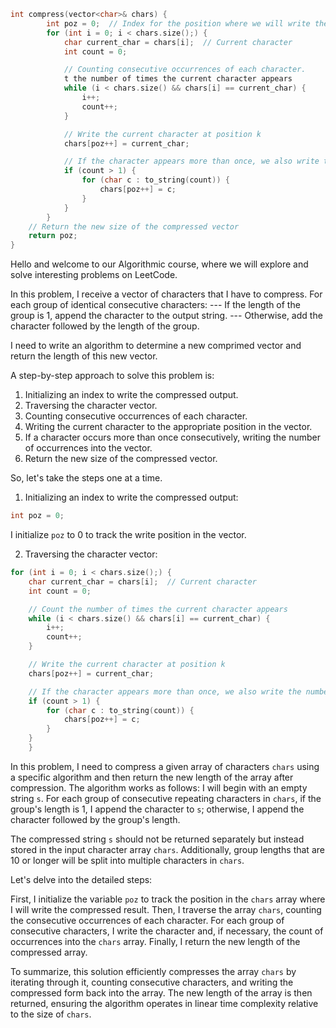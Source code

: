 ```cpp
int compress(vector<char>& chars) {
        int poz = 0;  // Index for the position where we will write the compressed result
        for (int i = 0; i < chars.size();) {
            char current_char = chars[i];  // Current character
            int count = 0;

            // Counting consecutive occurrences of each character.
            t the number of times the current character appears
            while (i < chars.size() && chars[i] == current_char) {
                i++;
                count++;
            }

            // Write the current character at position k
            chars[poz++] = current_char;

            // If the character appears more than once, we also write the number of occurrences
            if (count > 1) {
                for (char c : to_string(count)) {
                    chars[poz++] = c;
                }
            }
        }
    // Return the new size of the compressed vector
    return poz;  
}

```


Hello and welcome to our Algorithmic course, where we will explore and solve interesting problems on LeetCode.

In this problem, I receive a vector of characters that I have to compress.
For each group of identical consecutive characters:
--- If the length of the group is 1, append the character to the output string.
--- Otherwise, add the character followed by the length of the group.

I need to write an algorithm to determine a new comprimed vector and return the length of this new vector.

A step-by-step approach to solve this problem is:
1. Initializing an index to write the compressed output.
2. Traversing the character vector.
3. Counting consecutive occurrences of each character.
4. Writing the current character to the appropriate position in the vector.
5. If a character occurs more than once consecutively, writing the number of occurrences into the vector.
6. Return the new size of the compressed vector.

So, let's take the steps one at a time.
1. Initializing an index to write the compressed output:
```cpp
int poz = 0;
```
I initialize `poz` to 0 to track the write position in the vector.

2. Traversing the character vector:
```c++
for (int i = 0; i < chars.size();) {
    char current_char = chars[i];  // Current character
    int count = 0;

    // Count the number of times the current character appears
    while (i < chars.size() && chars[i] == current_char) {
        i++;
        count++;
    }

    // Write the current character at position k
    chars[poz++] = current_char;

    // If the character appears more than once, we also write the number of occurrences
    if (count > 1) {
        for (char c : to_string(count)) {
            chars[poz++] = c;
        }
    }
    }
```
In this problem, I need to compress a given array of characters `chars` using a specific algorithm and then return the new length of the array after compression. The algorithm works as follows: I will begin with an empty string `s`. For each group of consecutive repeating characters in `chars`, if the group's length is 1, I append the character to `s`; otherwise, I append the character followed by the group's length. 

The compressed string `s` should not be returned separately but instead stored in the input character array `chars`. Additionally, group lengths that are 10 or longer will be split into multiple characters in `chars`.

Let's delve into the detailed steps:

First, I initialize the variable `poz` to track the position in the `chars` array where I will write the compressed result. Then, I traverse the array `chars`, counting the consecutive occurrences of each character. For each group of consecutive characters, I write the character and, if necessary, the count of occurrences into the `chars` array. Finally, I return the new length of the compressed array.


To summarize, this solution efficiently compresses the array `chars` by iterating through it, counting consecutive characters, and writing the compressed form back into the array. The new length of the array is then returned, ensuring the algorithm operates in linear time complexity relative to the size of `chars`.